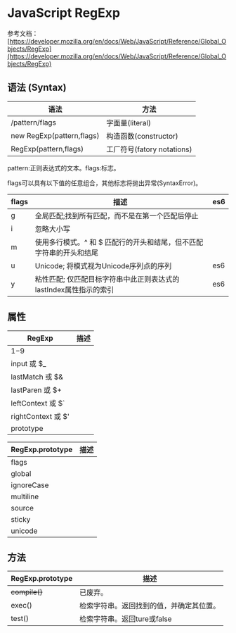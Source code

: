# JavaScript RegExp

参考文档：[https://developer.mozilla.org/en/docs/Web/JavaScript/Reference/Global_Objects/RegExp](https://developer.mozilla.org/en/docs/Web/JavaScript/Reference/Global_Objects/RegExp)

## 语法 (Syntax)

|语法|方法|
|--|--|
|/pattern/flags |字面量(literal)|
|new RegExp(pattern,flags) |构造函数(constructor)|
|RegExp(pattern,flags)|工厂符号(fatory notations)|

pattern:正则表达式的文本。flags:标志。

flags可以具有以下值的任意组合，其他标志将抛出异常(SyntaxError)。

|flags|描述|es6|
|--|--|--|
|g|全局匹配;找到所有匹配，而不是在第一个匹配后停止||
|i|忽略大小写||
|m|使用多行模式。^ 和 $ 匹配行的开头和结尾，但不匹配字符串的开头和结尾||
|u|Unicode; 将模式视为Unicode序列点的序列|es6|
|y|粘性匹配; 仅匹配目标字符串中此正则表达式的lastIndex属性指示的索引|es6|



## 属性

|RegExp|描述|
|--|--|
|$1-$9||
|input 或 $_||
|lastMatch 或 $&||
|lastParen 或 $+||
|leftContext 或 $`||
|rightContext 或 $'||
|prototype|||

|RegExp.prototype| 描述|
|--|--|
|flags||
|global||
|ignoreCase||
|multiline||
|source||
|sticky||
|unicode||

## 方法

|RegExp.prototype| 描述|
|--|--|
|~~compile()~~|已废弃。|
|exec()|检索字符串。返回找到的值，并确定其位置。|
|test()|检索字符串。返回ture或false|
